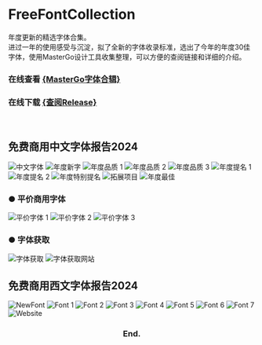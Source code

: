 # FreeFontCollection
年度更新的精选字体合集。<br>
进过一年的使用感受与沉淀，拟了全新的字体收录标准，选出了今年的年度30佳字体，使用MasterGo设计工具收集整理，可以方便的查阅链接和详细的介绍。
### 在线查看 [{MasterGo字体合辑}](https://mastergo.com/goto/wBhu1SRO?page_id=234:4226&file=109471867324863)
### 在线下载 [{查阅Release}](https://github.com/Warren2060/FreeFontCollection)
<br>

## 免费商用中文字体报告2024
![中文字体](https://github.com/Warren2060/FreeFontCollection/assets/87366329/9b2b78a7-2a12-4c89-a8e6-b9ed0459f8e3)
![年度新字](https://github.com/Warren2060/FreeFontCollection/assets/87366329/45598a87-422b-4141-8299-4c4d619ebf91)
![年度品质 1](https://github.com/Warren2060/FreeFontCollection/assets/87366329/54a7ad6a-ab38-432d-9bb7-cae17cd89cc9)
![年度品质 2](https://github.com/Warren2060/FreeFontCollection/assets/87366329/e2d5aa9b-4e6a-47b6-88d0-141adbf74971)
![年度品质 3](https://github.com/Warren2060/FreeFontCollection/assets/87366329/504a46d9-5963-472b-a79c-a1fb5a44b1c4)
![年度提名 1](https://github.com/Warren2060/FreeFontCollection/assets/87366329/b8d0796f-ecc3-4bc4-b99a-47942e0ba9b3)
![年度提名 2](https://github.com/Warren2060/FreeFontCollection/assets/87366329/6f3885ca-02fe-41d0-a76d-93dc2d3b6442)
![年度特别提名](https://github.com/Warren2060/FreeFontCollection/assets/87366329/0b63c491-21b9-4222-a066-339b0b32f3da)
![拓展项目](https://github.com/Warren2060/FreeFontCollection/assets/87366329/12f0c2df-d7ee-4f43-992d-c99fb13b4254)
![年度最佳](https://github.com/Warren2060/FreeFontCollection/assets/87366329/d723a696-97e0-4ea6-a591-d039e45df35b)

### ● 平价商用字体
![平价字体 1](https://github.com/Warren2060/FreeFontCollection/assets/87366329/ea469901-4d29-4ea6-9b04-1b633a900365)
![平价字体 2](https://github.com/Warren2060/FreeFontCollection/assets/87366329/5d243876-1f3f-4007-9fed-1506444b6828)
![平价字体 3](https://github.com/Warren2060/FreeFontCollection/assets/87366329/c3d5089b-0812-484b-a5e4-a79f02eb1603)

### ● 字体获取
![字体获取](https://github.com/Warren2060/FreeFontCollection/assets/87366329/925cd3f4-cdce-42cd-91a7-298c9c7b9ec8)
![字体获取网站](https://github.com/Warren2060/FreeFontCollection/assets/87366329/4f65214a-a82d-4aba-8ec1-02782635b4d0)

## 免费商用西文字体报告2024
![NewFont](https://github.com/Warren2060/FreeFontCollection/assets/87366329/f09eb29d-cf3a-4a32-b5d3-6e06c39d4915)
![Font 1](https://github.com/Warren2060/FreeFontCollection/assets/87366329/4dfb77a9-511d-4cd4-b000-2bb850f7f3ce)
![Font 2](https://github.com/Warren2060/FreeFontCollection/assets/87366329/32d0e014-bde7-47cb-8005-1474deef2c9d)
![Font 3](https://github.com/Warren2060/FreeFontCollection/assets/87366329/44027736-75fd-4831-815f-c8201efef46d)
![Font 4](https://github.com/Warren2060/FreeFontCollection/assets/87366329/55feb124-1d72-476f-9b20-a387252e2ba2)
![Font 5](https://github.com/Warren2060/FreeFontCollection/assets/87366329/bba6b1a4-370e-4160-a0b4-1c70495dc0cb)
![Font  6](https://github.com/Warren2060/FreeFontCollection/assets/87366329/7e1fc1b1-655f-434a-b629-d5da4e066a22)
![Font 7](https://github.com/Warren2060/FreeFontCollection/assets/87366329/81627100-f921-4bc5-b430-4557fd785305)
![Website](https://github.com/Warren2060/FreeFontCollection/assets/87366329/03e878e2-b93e-4964-a675-f2166ec85ad2)

### **<p align="center">End.**
